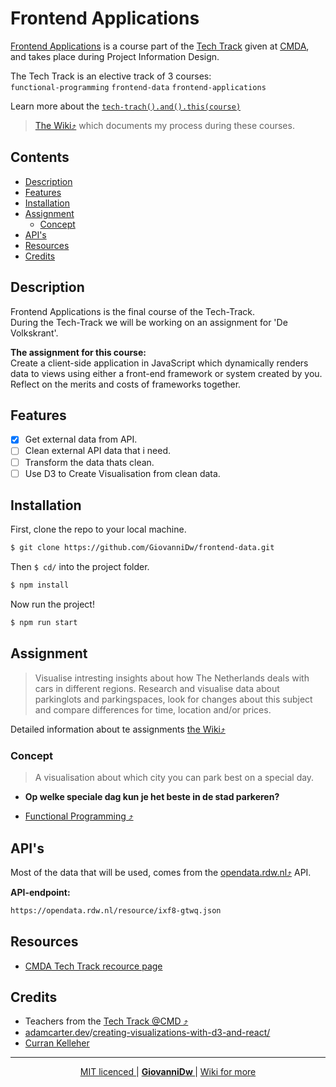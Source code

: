 <h1> Frontend Applications </h1>

[Frontend Applications](https://cmda-tt.github.io/course-20-21/courses/frontend-applications/) is a course part of the [Tech Track](https://github.com/cmda-tt) given at [CMDA](https://github.com/cmda), and takes place during Project Information Design.

The Tech Track is an elective track of 3 courses:  
`functional-programming` `frontend-data` `frontend-applications`

Learn more about the [`tech-trach().and().this(course)`](https://github.com/cmda-tt/course-20-21)

> [The Wiki⤴︎](https://github.com/GiovanniDw/frontend-applications/wiki) which documents my process during these courses.

<h2> Contents</h2>

- [Description](#description)
- [Features](#features)
- [Installation](#installation)
- [Assignment](#assignment)
  - [Concept](#concept)
- [API's](#apis)
- [Resources](#resources)
- [Credits](#credits)

## Description

Frontend Applications is the final course of the Tech-Track.  
During the Tech-Track we will be working on an assignment for 'De Volkskrant'.

**The assignment for this course:**  
Create a client-side application in JavaScript which dynamically renders data to views using either a front-end framework or system created by you. Reflect on the merits and costs of frameworks together.

## Features

-   [x] Get external data from API.
-   [ ] Clean external API data that i need.
-   [ ] Transform the data thats clean.
-   [ ] Use D3 to Create Visualisation from clean data.

## Installation

First, clone the repo to your local machine.

```zsh
$ git clone https://github.com/GiovanniDw/frontend-data.git
```

Then `$ cd/` into the project folder.

```zsh
$ npm install
```

Now run the project!

```zsh
$ npm run start
```

## Assignment

> Visualise intresting insights about how The Netherlands deals with cars in different regions. Research and visualise data about parkinglots and parkingspaces, look for changes about this subject and compare differences for time, location and/or prices.

Detailed information about te assignments [the Wiki⤴︎](https://github.com/GiovanniDw/frontend-applications/wiki/Concept)

### Concept

> A visualisation about which city you can park best on a special day.

-   **Op welke speciale dag kun je het beste in de stad parkeren?**

-   [Functional Programming ⤴︎](https://github.com/cmda-tt/course-20-21/blob/master/pages/frontend-data/assessment.md)

## API's

Most of the data that will be used, comes from the [opendata.rdw.nl⤴︎](https://opendata.rdw.nl) API.

**API-endpoint:**

```html
https://opendata.rdw.nl/resource/ixf8-gtwq.json
```

## Resources

-   [CMDA Tech Track recource page](https://cmda-tt.github.io/course-20-21/resources/)

## Credits

-   Teachers from the [Tech Track @CMD ⤴︎](https://github.com/cmda-tt/)
-   [adamcarter.dev](https://adamcarter.dev)/[creating-visualizations-with-d3-and-react/](https://adamcarter.dev/creating-visualizations-with-d3-and-react/)
-   [Curran Kelleher](https://github.com/curran)

---

<p align="center">
<a align="left" href="https://github.com/GiovanniDw/frontend-applications/blob/main/LICENSE"> MIT licenced </a>
 <span>|</span> 
 <a align="center" href="https://github.com/GiovanniDw/"><strong> GiovanniDw </strong> </a>
<span>|</span>
<a align="right" href="https://github.com/GiovanniDw/frontend-applications/wiki"> Wiki for more </a>
</p>
